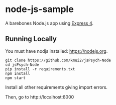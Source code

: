 # node-js-sample

A barebones Node.js app using [Express 4](http://expressjs.com/).

## Running Locally

You must have nodjs installed: https://nodejs.org.

```
git clone https://github.com/kmui2/jsPsych-Node
cd jsPsych-Node
pip install -r requirements.txt
npm install
npm start
```

Install all other requirements giving import errors.

Then, go to http://localhost:8000